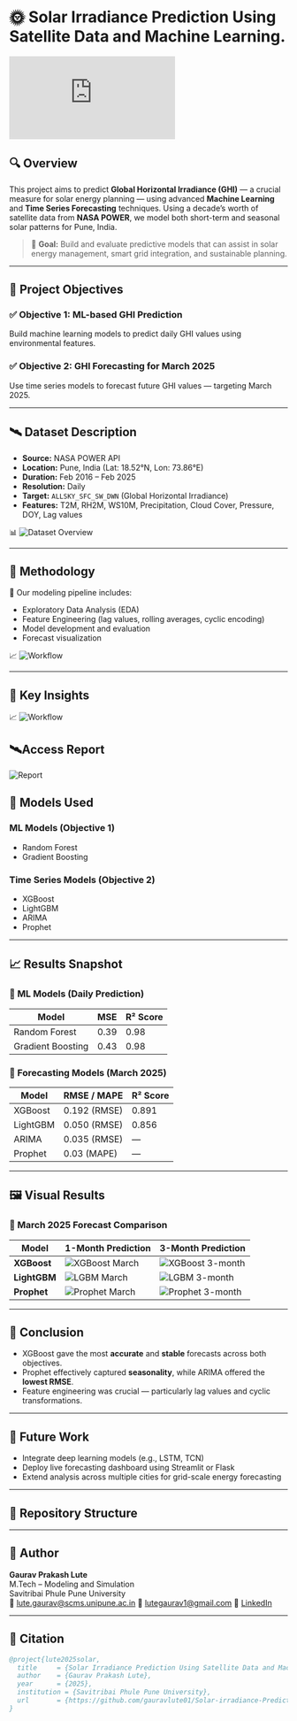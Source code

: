 # 🌞 Solar Irradiance Prediction Using Satellite Data and Machine Learning.

![Preview](https://github.com/gauravlute01/Solar-irradiance-Prediction-Using-Satellite-Data-and-Machine-Learning./blob/main/Gaurav_Lute_MT2313poster.pdf)

## 🔍 Overview

This project aims to predict **Global Horizontal Irradiance (GHI)** — a crucial measure for solar energy planning — using advanced **Machine Learning** and **Time Series Forecasting** techniques. Using a decade’s worth of satellite data from **NASA POWER**, we model both short-term and seasonal solar patterns for Pune, India.

> 🎯 **Goal:** Build and evaluate predictive models that can assist in solar energy management, smart grid integration, and sustainable planning.

---

## 📌 Project Objectives

### ✅ Objective 1: ML-based GHI Prediction  
Build machine learning models to predict daily GHI values using environmental features.

### ✅ Objective 2: GHI Forecasting for March 2025  
Use time series models to forecast future GHI values — targeting March 2025.

---

## 🛰️ Dataset Description

- **Source:** NASA POWER API  
- **Location:** Pune, India (Lat: 18.52°N, Lon: 73.86°E)  
- **Duration:** Feb 2016 – Feb 2025  
- **Resolution:** Daily  
- **Target:** `ALLSKY_SFC_SW_DWN` (Global Horizontal Irradiance)  
- **Features:** T2M, RH2M, WS10M, Precipitation, Cloud Cover, Pressure, DOY, Lag values

📊 ![Dataset Overview](https://github.com/gauravlute01/Solar-irradiance-Prediction-Using-Satellite-Data-and-Machine-Learning./blob/main/Plots/Dataset_description.png)

---

## 🔧 Methodology

📂 Our modeling pipeline includes:
- Exploratory Data Analysis (EDA)
- Feature Engineering (lag values, rolling averages, cyclic encoding)
- Model development and evaluation
- Forecast visualization

📈 ![Workflow](https://github.com/gauravlute01/Solar-irradiance-Prediction-Using-Satellite-Data-and-Machine-Learning./blob/main/Plots/Flow%20Chart.png)

---
## 🔧 Key Insights
📈 ![Workflow](https://github.com/gauravlute01/Solar-irradiance-Prediction-Using-Satellite-Data-and-Machine-Learning./blob/main/Plots/EDA.png)

## 🛰️Access Report
![Report](https://github.com/gauravlute01/Solar-irradiance-Prediction-Using-Satellite-Data-and-Machine-Learning./blob/main/Plots/EDA.png)

## 🤖 Models Used

### ML Models (Objective 1)
- Random Forest  
- Gradient Boosting  

### Time Series Models (Objective 2)
- XGBoost  
- LightGBM  
- ARIMA  
- Prophet  

---

## 📈 Results Snapshot

### 🧠 ML Models (Daily Prediction)

| Model            | MSE   | R² Score |
|------------------|-------|----------|
| Random Forest    | 0.39  | 0.98     |
| Gradient Boosting| 0.43  | 0.98     |

### 🔮 Forecasting Models (March 2025)

| Model      | RMSE / MAPE | R² Score |
|------------|-------------|----------|
| XGBoost    | 0.192 (RMSE)| 0.891    |
| LightGBM   | 0.050 (RMSE)| 0.856    |
| ARIMA      | 0.035 (RMSE)| —        |
| Prophet    | 0.03 (MAPE) | —        |

---

## 🖼️ Visual Results

### 📅 March 2025 Forecast Comparison

| Model        | 1-Month Prediction | 3-Month Prediction |
|--------------|--------------------|---------------------|
| **XGBoost**  | ![XGBoost March](https://github.com/gauravlute01/Solar-irradiance-Prediction-Using-Satellite-Data-and-Machine-Learning./blob/main/Plots/Xgboost_march.png) | ![XGBoost 3-month](https://github.com/gauravlute01/Solar-irradiance-Prediction-Using-Satellite-Data-and-Machine-Learning./blob/main/Plots/xgboost_three.png) |
| **LightGBM** | ![LGBM March](https://github.com/gauravlute01/Solar-irradiance-Prediction-Using-Satellite-Data-and-Machine-Learning./blob/main/Plots/Lightgbm_one.png) | ![LGBM 3-month](https://github.com/gauravlute01/Solar-irradiance-Prediction-Using-Satellite-Data-and-Machine-Learning./blob/main/Plots/Lightgbm_three.png) |
| **Prophet**  | ![Prophet March](https://github.com/gauravlute01/Solar-irradiance-Prediction-Using-Satellite-Data-and-Machine-Learning./blob/main/Plots/prophet_one.png)| ![Prophet 3-month](https://github.com/gauravlute01/Solar-irradiance-Prediction-Using-Satellite-Data-and-Machine-Learning./blob/main/Plots/prophet_three.png) |

---

## 📝 Conclusion

- XGBoost gave the most **accurate** and **stable** forecasts across both objectives.
- Prophet effectively captured **seasonality**, while ARIMA offered the **lowest RMSE**.
- Feature engineering was crucial — particularly lag values and cyclic transformations.

---

## 🚀 Future Work

- Integrate deep learning models (e.g., LSTM, TCN)
- Deploy live forecasting dashboard using Streamlit or Flask
- Extend analysis across multiple cities for grid-scale energy forecasting

---

## 📁 Repository Structure


---

## 👤 Author

**Gaurav Prakash Lute**  
M.Tech – Modeling and Simulation  
Savitribai Phule Pune University  
📧 lute.gaurav@scms.unipune.ac.in  📧 lutegaurav1@gmail.com
🔗 [LinkedIn](https://www.linkedin.com/in/gauravlute01)

---

## 📌 Citation

```bibtex
@project{lute2025solar,
  title     = {Solar Irradiance Prediction Using Satellite Data and Machine Learning},
  author    = {Gaurav Prakash Lute},
  year      = {2025},
  institution = {Savitribai Phule Pune University},
  url       = {https://github.com/gauravlute01/Solar-irradiance-Prediction-Using-Satellite-Data-and-Machine-Learning}
}
